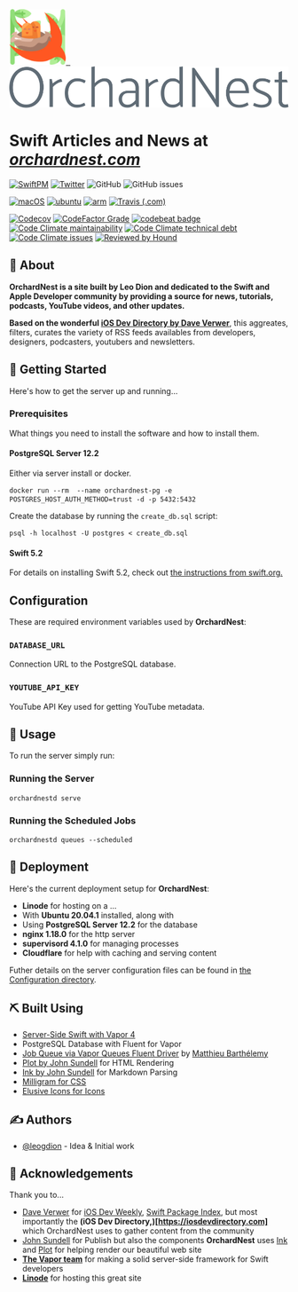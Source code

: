 &nbsp;

<a href="https://orchardnest.com"><img src="Public/images/logo.svg" height="100px">&nbsp;&nbsp;<img src="Public/images/wordmark.svg" height="75px"></a>



# Swift Articles and News at _[orchardnest.com](https://orchardnest.com)_

[![SwiftPM](https://img.shields.io/badge/SPM-Linux%20%7C%20iOS%20%7C%20macOS%20%7C%20watchOS%20%7C%20tvOS-success?logo=swift)](https://swift.org)
[![Twitter](https://img.shields.io/badge/twitter-@leogdion-blue.svg?style=flat)](http://twitter.com/leogdion)
![GitHub](https://img.shields.io/github/license/brightdigit/OrchardNest)
![GitHub issues](https://img.shields.io/github/issues/brightdigit/OrchardNest)

[![macOS](https://github.com/brightdigit/OrchardNest/workflows/macOS/badge.svg)](https://github.com/brightdigit/OrchardNest/actions?query=workflow%3AmacOS)
[![ubuntu](https://github.com/brightdigit/OrchardNest/workflows/ubuntu/badge.svg)](https://github.com/brightdigit/OrchardNest/actions?query=workflow%3Aubuntu)
[![arm](https://github.com/brightdigit/OrchardNest/workflows/arm/badge.svg)](https://github.com/brightdigit/OrchardNest/actions?query=workflow%3Aarm)
[![Travis (.com)](https://img.shields.io/travis/com/brightdigit/OrchardNest?logo=travis)](https://travis-ci.com/brightdigit/OrchardNest)

[![Codecov](https://img.shields.io/codecov/c/github/brightdigit/OrchardNest)](https://codecov.io/gh/brightdigit/OrchardNest)
[![CodeFactor Grade](https://img.shields.io/codefactor/grade/github/brightdigit/OrchardNest)](https://www.codefactor.io/repository/github/brightdigit/OrchardNest)
[![codebeat badge](https://codebeat.co/badges/4f86fb90-f8de-40c5-ab63-e6069cde5002)](https://codebeat.co/projects/github-com-brightdigit-OrchardNest-master)
[![Code Climate maintainability](https://img.shields.io/codeclimate/maintainability/brightdigit/OrchardNest)](https://codeclimate.com/github/brightdigit/OrchardNest)
[![Code Climate technical debt](https://img.shields.io/codeclimate/tech-debt/brightdigit/OrchardNest?label=debt)](https://codeclimate.com/github/brightdigit/OrchardNest)
[![Code Climate issues](https://img.shields.io/codeclimate/issues/brightdigit/OrchardNest)](https://codeclimate.com/github/brightdigit/OrchardNest)
[![Reviewed by Hound](https://img.shields.io/badge/Reviewed_by-Hound-8E64B0.svg)](https://houndci.com)

## 🧐 About <a name = "about"></a>

**OrchardNest is a site built by Leo Dion and dedicated to the Swift and Apple Developer community by providing a source for news, tutorials, podcasts, YouTube videos, and other updates.**

**Based on the wonderful [iOS Dev Directory by Dave Verwer](https://iosdevdirectory.com)**, this aggreates, filters, curates the variety of RSS feeds availables from developers, designers, podcasters, youtubers and newsletters. 

## 🏁 Getting Started <a name = "getting_started"></a>
Here's how to get the server up and running...

### Prerequisites
What things you need to install the software and how to install them.

#### PostgreSQL Server 12.2
Either via server install or docker. 

```
docker run --rm  --name orchardnest-pg -e POSTGRES_HOST_AUTH_METHOD=trust -d -p 5432:5432
```

Create the database by running the `create_db.sql` script:

```
psql -h localhost -U postgres < create_db.sql
```

#### Swift 5.2 

For details on installing Swift 5.2, check out [the instructions from swift.org.](https://swift.org/getting-started/)

<!--
### Installing
A step by step series of examples that tell you how to get a development env running.

Say what the step will be

```
Give the example
```

And repeat

```
until finished
```

End with an example of getting some data out of the system or using it for a little demo.

## 🔧 Running the tests <a name = "tests"></a>
Explain how to run the automated tests for this system.

### Break down into end to end tests
Explain what these tests test and why

```
Give an example
```

### And coding style tests
Explain what these tests test and why

```
Give an example
```
--->

##  Configuration

These are required environment variables used by **OrchardNest**:

### `DATABASE_URL`

Connection URL to the PostgreSQL database.

### `YOUTUBE_API_KEY`

YouTube API Key used for getting YouTube metadata.

## 🎈 Usage <a name="usage"></a>

To run the server simply run:

### Running the Server

```
orchardnestd serve 
```

### Running the Scheduled Jobs

```
orchardnestd queues --scheduled
```

## 🚀 Deployment <a name = "deployment"></a>

Here's the current deployment setup for **OrchardNest**:

* **Linode** for hosting on a ...
* With **Ubuntu 20.04.1** installed, along with
* Using **PostgreSQL Server 12.2** for the database
* **nginx 1.18.0** for the http server
* **supervisord 4.1.0** for managing processes
* **Cloudflare** for help with caching and serving content

Futher details on the server configuration files can be found in [the Configuration directory](Configuration).

## ⛏️ Built Using <a name = "built_using"></a>

* [Server-Side Swift with Vapor 4](https://vapor.codes)
* PostgreSQL Database with Fluent for Vapor
* [Job Queue via Vapor Queues Fluent Driver](https://github.com/m-barthelemy/vapor-queues-fluent-driver) by [Matthieu Barthélemy](https://github.com/m-barthelemy)
* [Plot by John Sundell](https://github.com/johnsundell/plot) for HTML Rendering
* [Ink by John Sundell](https://github.com/JohnSundell/Ink) for Markdown Parsing
* [Milligram for CSS](https://milligram.io) 
* [Elusive Icons for Icons](http://elusiveicons.com)

## ✍️ Authors <a name = "authors"></a>
- [@leogdion](https://github.com/leogdion) - Idea & Initial work

## 🎉 Acknowledgements <a name = "acknowledgement"></a>
Thank you to...

- [Dave Verwer](https://github.com/daveverwer/) for [iOS Dev Weekly](https://iosdevweekly.com), [Swift Package Index](https://swiftpackageindex.com), but most importantly the **(iOS Dev Directory,)[https://iosdevdirectory.com]** which OrchardNest uses to gather content from the community
- [John Sundell](https://github.com/JohnSundell) for Publish but also the components **OrchardNest** uses [Ink](https://github.com/JohnSundell/Ink) and [Plot](https://github.com/JohnSundell/Plot) for helping render our beautiful web site
- **[The Vapor team](https://github.com/vapor)** for making a solid server-side framework for Swift developers
- **[Linode](https://www.linode.com/?r=97e09acbd5d304d87dadef749491d245e71c74e7)** for hosting this great site
